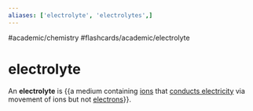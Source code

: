```yaml
---
aliases: ['electrolyte', 'electrolytes',]
---
```


#academic/chemistry #flashcards/academic/electrolyte

# electrolyte

An __electrolyte__ is {{a medium containing [ions](ion.md) that [conducts electricity](conductivity%20(electrolytic).md) via movement of ions but not [electrons](electron.md)}}.
